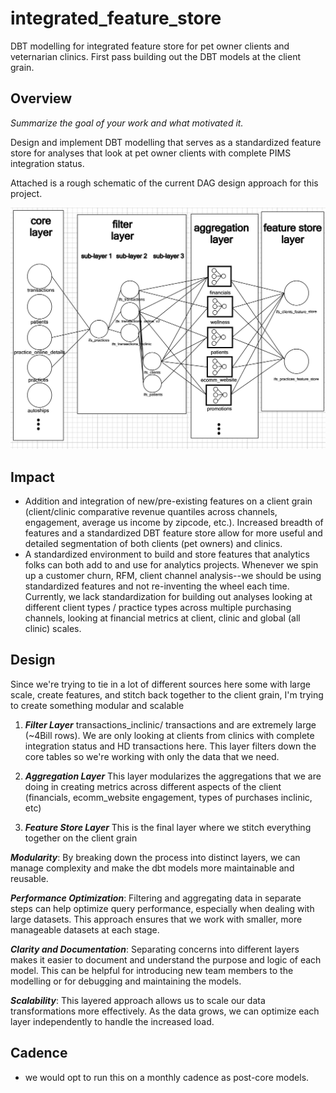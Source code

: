 # integrated_feature_store
DBT modelling for integrated feature store for pet owner clients and veternarian clinics. First pass building out the DBT models at the client grain.

## Overview
_Summarize the goal of your work and what motivated it._

Design and implement DBT modelling that serves as a standardized feature store for analyses that look at pet owner clients with complete PIMS integration status. 

Attached is a rough schematic of the current DAG design approach for this project.

<img width="827" alt="proposed_lineage_diagram" src="./proposed_lineage_diagram.png">


## Impact
- Addition and integration of new/pre-existing features on a client grain (client/clinic comparative revenue quantiles across channels, engagement, average us income by zipcode, etc.). Increased breadth of features and a standardized DBT feature store allow for more useful and detailed segmentation of both clients (pet owners) and clinics.
- A standardized environment to build and store features that analytics folks can both add to and use for analytics projects. Whenever we spin up a customer churn, RFM, client channel analysis--we should be using standardized features and not re-inventing the wheel each time. Currently, we lack standardization for building out analyses looking at different client types / practice types across multiple purchasing channels, looking at financial metrics at client, clinic and global (all clinic) scales. 

## Design
Since we're trying to tie in a lot of different sources here some with large scale, create features, and stitch back together to the client grain, I'm trying to create something modular and scalable 
1. ***Filter Layer***
transactions_inclinic/ transactions and are extremely large (~4Bill rows). We are only looking at clients from clinics with complete integration status and HD transactions here. This layer filters down the core tables so we're working with only the data that we need.

2. ***Aggregation Layer***
This layer modularizes the aggregations that we are doing in creating metrics across different aspects of the client (financials, ecomm_website engagement, types of purchases inclinic, etc)

3. ***Feature Store Layer***
This is the final layer where we stitch everything together on the client grain


***Modularity***: By breaking down the process into distinct layers, we can manage complexity and make the dbt models more maintainable and reusable. 

***Performance Optimization***: Filtering and aggregating data in separate steps can help optimize query performance, especially when dealing with large datasets. This approach ensures that we work with smaller, more manageable datasets at each stage.

***Clarity and Documentation***: Separating concerns into different layers makes it easier to document and understand the purpose and logic of each model. This can be helpful for introducing new team members to the modelling or for debugging and maintaining the models.

***Scalability***: This layered approach allows us to scale our data transformations more effectively. As the data grows, we can optimize each layer independently to handle the increased load. 


## Cadence
- we would opt to run this on a monthly cadence as post-core models.
